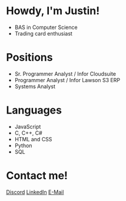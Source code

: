 # Howdy, I'm Justin!
 - BAS in Computer Science
 - Trading card enthusiast 

# Positions
- Sr. Programmer Analyst / Infor Cloudsuite 
- Programmer Analyst / Infor Lawson S3 ERP 
- Systems Analyst 


# Languages
- JavaScript 
- C, C++, C# 
- HTML and CSS  
- Python 
- SQL

# Contact me! 
[Discord](https://discord.com/users/cowboyjustin)
[LinkedIn](https://www.linkedin.com/)
[E-Mail](mailto:Justin@cowboyjustin.com?subject=[GitHub])
